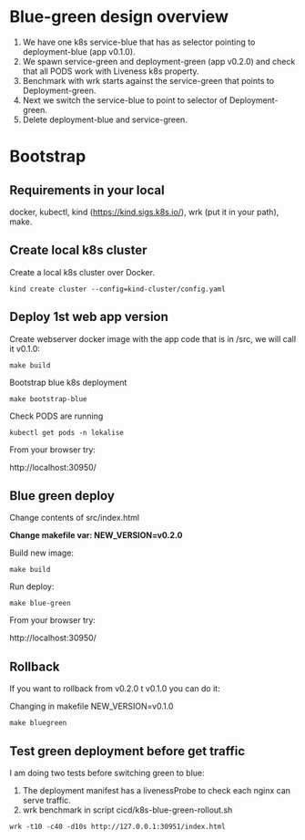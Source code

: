 # Blue-green design overview

1. We have one k8s service-blue that has as selector pointing to deployment-blue (app v0.1.0).
2. We spawn service-green and deployment-green (app v0.2.0) and check that all PODS work with Liveness k8s property.
3. Benchmark with wrk starts against the service-green that points to Deployment-green.
4. Next we switch the service-blue to point to selector of Deployment-green.
5. Delete deployment-blue and service-green.

# Bootstrap
## Requirements in your local

docker, kubectl, kind (https://kind.sigs.k8s.io/), wrk (put it in your path), make.

## Create local k8s cluster
Create a local k8s cluster over Docker.

````
kind create cluster --config=kind-cluster/config.yaml
````
## Deploy 1st web app version
Create webserver docker image with the app code that is in /src, we will call it v0.1.0:
```
make build
```
Bootstrap blue k8s deployment
```
make bootstrap-blue
```
Check PODS are running
```
kubectl get pods -n lokalise
```
From your browser try:

http://localhost:30950/

## Blue green deploy

Change contents of src/index.html

**Change makefile var: NEW_VERSION=v0.2.0**

Build new image: 
```
make build
```
Run deploy:
```
make blue-green
```
From your browser try:

http://localhost:30950/

## Rollback

If you want to rollback from v0.2.0 t v0.1.0 you can do it:

Changing in makefile NEW_VERSION=v0.1.0

```
make bluegreen
```

## Test green deployment before get traffic
I am doing two tests before switching green to blue:

1. The deployment manifest has a livenessProbe to check each nginx can serve traffic.
2. wrk benchmark in script cicd/k8s-blue-green-rollout.sh
```
wrk -t10 -c40 -d10s http://127.0.0.1:30951/index.html
```
